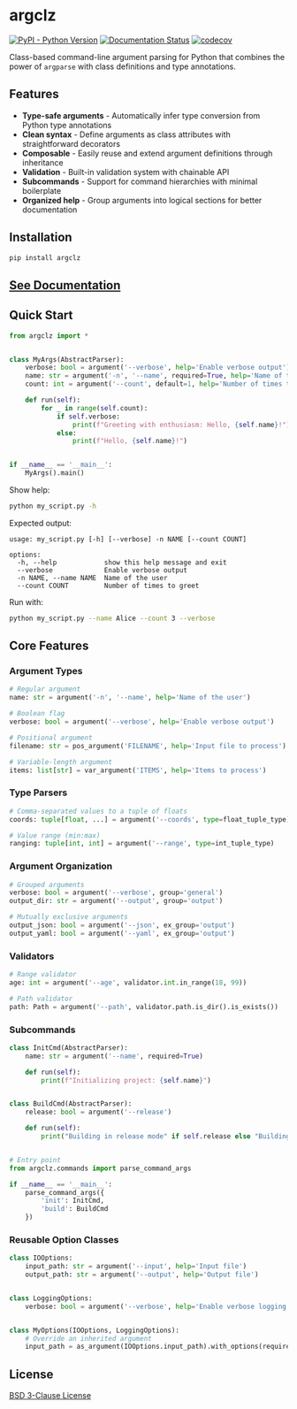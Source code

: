 # argclz

[![PyPI - Python Version](https://img.shields.io/pypi/pyversions/argclz)](https://pypi.org/project/argclz/)
[![Documentation Status](https://readthedocs.org/projects/argp/badge/?version=latest)](https://argp.readthedocs.io/en/latest/)
[![codecov](https://codecov.io/gh/ytsimon2004/argclz/branch/main/graph/badge.svg?token=HfO5frntJe)](https://codecov.io/gh/ytsimon2004/argclz)

Class-based command-line argument parsing for Python that combines the power of `argparse` with class definitions and
type annotations.

## Features

- **Type-safe arguments** - Automatically infer type conversion from Python type annotations
- **Clean syntax** - Define arguments as class attributes with straightforward decorators
- **Composable** - Easily reuse and extend argument definitions through inheritance
- **Validation** - Built-in validation system with chainable API
- **Subcommands** - Support for command hierarchies with minimal boilerplate
- **Organized help** - Group arguments into logical sections for better documentation

## Installation

```bash
pip install argclz
```

## [See Documentation](https://argp.readthedocs.io/en/latest/)

## Quick Start

```python
from argclz import *


class MyArgs(AbstractParser):
    verbose: bool = argument('--verbose', help='Enable verbose output')
    name: str = argument('-n', '--name', required=True, help='Name of the user')
    count: int = argument('--count', default=1, help='Number of times to greet')

    def run(self):
        for _ in range(self.count):
            if self.verbose:
                print(f"Greeting with enthusiasm: Hello, {self.name}!")
            else:
                print(f"Hello, {self.name}!")


if __name__ == '__main__':
    MyArgs().main()
```

Show help:

```bash
python my_script.py -h
```

Expected output:

```text
usage: my_script.py [-h] [--verbose] -n NAME [--count COUNT]

options:
  -h, --help            show this help message and exit
  --verbose             Enable verbose output
  -n NAME, --name NAME  Name of the user
  --count COUNT         Number of times to greet
```

Run with:

```bash
python my_script.py --name Alice --count 3 --verbose
```

## Core Features

### Argument Types

```python
# Regular argument
name: str = argument('-n', '--name', help='Name of the user')

# Boolean flag
verbose: bool = argument('--verbose', help='Enable verbose output')

# Positional argument
filename: str = pos_argument('FILENAME', help='Input file to process')

# Variable-length argument
items: list[str] = var_argument('ITEMS', help='Items to process')
```

### Type Parsers

```python
# Comma-separated values to a tuple of floats
coords: tuple[float, ...] = argument('--coords', type=float_tuple_type)

# Value range (min:max)
ranging: tuple[int, int] = argument('--range', type=int_tuple_type)
```

### Argument Organization

```python
# Grouped arguments
verbose: bool = argument('--verbose', group='general')
output_dir: str = argument('--output', group='output')

# Mutually exclusive arguments
output_json: bool = argument('--json', ex_group='output')
output_yaml: bool = argument('--yaml', ex_group='output')
```

### Validators

```python
# Range validator
age: int = argument('--age', validator.int.in_range(18, 99))

# Path validator
path: Path = argument('--path', validator.path.is_dir().is_exists())
```

### Subcommands

```python
class InitCmd(AbstractParser):
    name: str = argument('--name', required=True)

    def run(self):
        print(f"Initializing project: {self.name}")


class BuildCmd(AbstractParser):
    release: bool = argument('--release')

    def run(self):
        print("Building in release mode" if self.release else "Building in debug mode")


# Entry point
from argclz.commands import parse_command_args

if __name__ == '__main__':
    parse_command_args({
        'init': InitCmd,
        'build': BuildCmd
    })
```

### Reusable Option Classes

```python
class IOOptions:
    input_path: str = argument('--input', help='Input file')
    output_path: str = argument('--output', help='Output file')


class LoggingOptions:
    verbose: bool = argument('--verbose', help='Enable verbose logging')


class MyOptions(IOOptions, LoggingOptions):
    # Override an inherited argument
    input_path = as_argument(IOOptions.input_path).with_options(required=True)
```

## License

[BSD 3-Clause License](LICENSE)